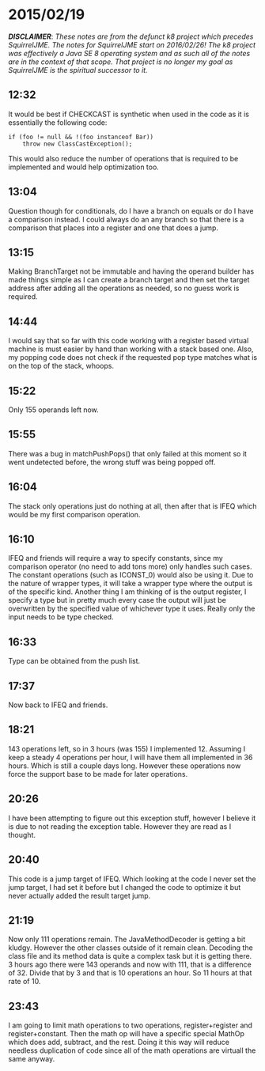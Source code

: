 # 2015/02/19

***DISCLAIMER***: _These notes are from the defunct k8 project which_
_precedes SquirrelJME. The notes for SquirrelJME start on 2016/02/26!_
_The k8 project was effectively a Java SE 8 operating system and as such_
_all of the notes are in the context of that scope. That project is no_
_longer my goal as SquirrelJME is the spiritual successor to it._

## 12:32

It would be best if CHECKCAST is synthetic when used in the code as it is
essentially the following code:

    
    
    if (foo != null && !(foo instanceof Bar))
    	throw new ClassCastException();
    

This would also reduce the number of operations that is required to be
implemented and would help optimization too.

## 13:04

Question though for conditionals, do I have a branch on equals or do I have a
comparison instead. I could always do an any branch so that there is a
comparison that places into a register and one that does a jump.

## 13:15

Making BranchTarget not be immutable and having the operand builder has made
things simple as I can create a branch target and then set the target address
after adding all the operations as needed, so no guess work is required.

## 14:44

I would say that so far with this code working with a register based virtual
machine is must easier by hand than working with a stack based one. Also, my
popping code does not check if the requested pop type matches what is on the
top of the stack, whoops.

## 15:22

Only 155 operands left now.

## 15:55

There was a bug in matchPushPops() that only failed at this moment so it went
undetected before, the wrong stuff was being popped off.

## 16:04

The stack only operations just do nothing at all, then after that is IFEQ
which would be my first comparison operation.

## 16:10

IFEQ and friends will require a way to specify constants, since my comparison
operator (no need to add tons more) only handles such cases. The constant
operations (such as ICONST_0) would also be using it. Due to the nature of
wrapper types, it will take a wrapper type where the output is of the specific
kind. Another thing I am thinking of is the output register, I specify a type
but in pretty much every case the output will just be overwritten by the
specified value of whichever type it uses. Really only the input needs to be
type checked.

## 16:33

Type can be obtained from the push list.

## 17:37

Now back to IFEQ and friends.

## 18:21

143 operations left, so in 3 hours (was 155) I implemented 12. Assuming I keep
a steady 4 operations per hour, I will have them all implemented in 36 hours.
Which is still a couple days long. However these operations now force the
support base to be made for later operations.

## 20:26

I have been attempting to figure out this exception stuff, however I believe
it is due to not reading the exception table. However they are read as I
thought.

## 20:40

This code is a jump target of IFEQ. Which looking at the code I never set the
jump target, I had set it before but I changed the code to optimize it but
never actually added the result target jump.

## 21:19

Now only 111 operations remain. The JavaMethodDecoder is getting a bit kludgy.
However the other classes outside of it remain clean. Decoding the class file
and its method data is quite a complex task but it is getting there. 3 hours
ago there were 143 operands and now with 111, that is a difference of 32\.
Divide that by 3 and that is 10 operations an hour. So 11 hours at that rate
of 10.

## 23:43

I am going to limit math operations to two operations, register+register and
register+constant. Then the math op will have a specific special MathOp which
does add, subtract, and the rest. Doing it this way will reduce needless
duplication of code since all of the math operations are virtuall the same
anyway.

